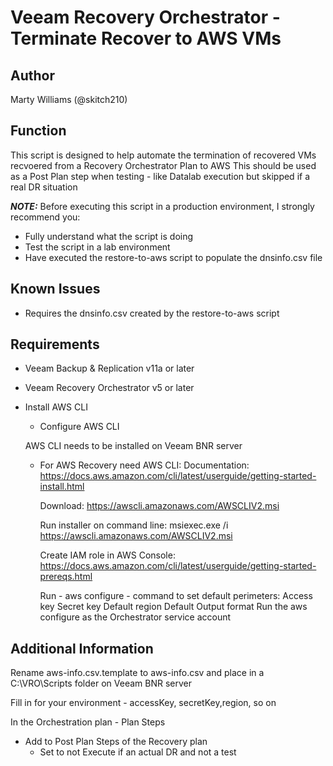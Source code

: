 # Veeam Recovery Orchestrator - Terminate Recover to AWS VMs 

## Author

Marty Williams (@skitch210)

## Function

This script is designed to help automate the termination of recovered VMs recvoered from a Recovery Orchestrator Plan to AWS
This should be used as a Post Plan step when testing - like Datalab execution but skipped if a real DR situation


***NOTE:*** Before executing this script in a production environment, I strongly recommend you:

* Fully understand what the script is doing
* Test the script in a lab environment
* Have executed the restore-to-aws script to populate the dnsinfo.csv file

## Known Issues

* Requires the dnsinfo.csv created by the restore-to-aws script

## Requirements

* Veeam Backup & Replication v11a or later
* Veeam Recovery Orchestrator v5 or later
* Install AWS CLI
  * Configure AWS CLI

  AWS CLI needs to be installed on Veeam BNR server
  * For AWS Recovery need AWS CLI:
    Documentation:
	  https://docs.aws.amazon.com/cli/latest/userguide/getting-started-install.html

	  Download:
	  https://awscli.amazonaws.com/AWSCLIV2.msi

	  Run installer on command line:
	  msiexec.exe /i https://awscli.amazonaws.com/AWSCLIV2.msi

    Create IAM role in AWS Console:
	  https://docs.aws.amazon.com/cli/latest/userguide/getting-started-prereqs.html

    Run - aws configure - command to set default perimeters:
	  Access key
	  Secret key
	  Default region
	  Default Output format
      Run the aws configure as the Orchestrator service account


## Additional Information

Rename aws-info.csv.template to aws-info.csv and place in a C:\VRO\Scripts folder on Veeam BNR server

Fill in for your environment - accessKey, secretKey,region, so on

In the Orchestration plan - Plan Steps
* Add to Post Plan Steps of the Recovery plan
    * Set to not Execute if an actual DR and not a test